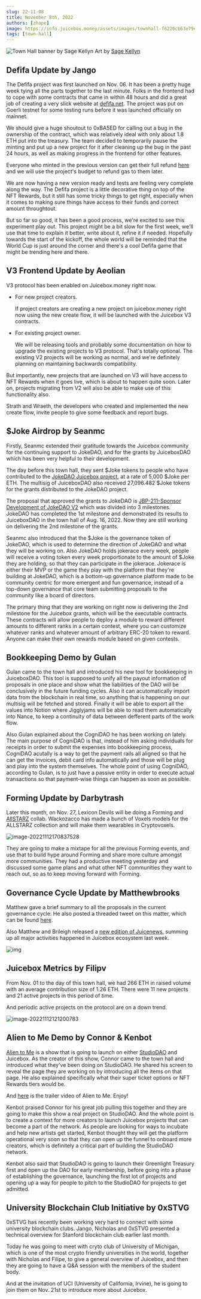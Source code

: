 ```yaml
---
slug: 22-11-08
title: November 8th, 2022
authors: [zhape]
image: https://info.juicebox.money/assets/images/townhall-f6220cb63e79e62f790a0ba4a041c68c.webp
tags: [town-hall]
---
```


![Town Hall banner by Sage Kellyn](/img/townhall.webp) 
Art by [Sage Kellyn](https://twitter.com/SageKellyn)


## Defifa Update by Jango

The Defifa project was first launched on Nov. 06.  It has been a pretty huge week tying all the parts together to the last minute. Folks in the frontend had to cope with some contracts that came in within 48 hours and did a great job of creating a very slick website at [defifa.net](https://www.defifa.net/).  The project was put on Goerli testnet for some testing runs before it was launched officially on mainnet.

We should give a huge shoutout to 0xBA5ED for calling out a bug in the ownership of the contract, which was relatively ideal with only about 1.8 ETH put into the treasury.  The team decided to temporarily pause the minting and put up a new project for it after cleaning up the bug in the past 24 hours, as well as making progress in the frontend for other features.

Everyone who minted in the previous version can get their full refund [here](https://take1.defifa.net/) and we will  use the project's budget to refund gas to them later.

 We are now having a new version ready and tests are feeling very complete along the way.  The Defifa project is a little decorative thing on top of the NFT Rewards, but it still has some tricky things to get right, especially when it comes to making sure things have access to their funds and correct amount throughtout.

But so far so good, it has been a good process, we're  excited to see this experiment play out. This project might be a bit slow for the first week, we'll use that time to explain it better, write about it, refine it if needed. Hopefully towards the start of the kickoff, the whole world will be reminded that the World Cup is just around the corner and there's a cool Defifa game that might be trending here and there.



## V3 Frontend Update by Aeolian

V3 protocol has been enabled on Juicebox.money right now. 

- For new project creators.   

  If project creators are creating a new project on juicebox.money right now using the new create flow, it will be launched with the Juicebox V3 contracts.    

- For existing project owner.   

  We will be releasing tools and probably some documentation on how to upgrade the existing projects to V3 protocol. That's totally optional. The existing V2 projects will be working as normal, and we're definitely planning on maintaining backwards compatibility.

But importantly, new projects that are launched on V3 will have access to NFT Rewards when it goes live, which is about to happen quite soon. Later on, projects migrating from V2 will also be able to make use of this functionality also.

Strath and Wraeth, the developers who created and implemented the new create flow, invite people to give some feedback and report bugs.



## $Joke Airdrop by Seanmc

Firstly, Seanmc extended their gratitude towards the Juicebox community for the continuing support to JokeDAO, and for the grants by JuiceboxDAO which has been very helpful to their development.

The day before this town hall, they sent $Joke tokens to people who have contributed to the [JokeDAO Juicebox project](https://juicebox.money/@jokedao), at a rate of 5,000 $Joke per ETH. The multisig of JuiceboxDAO also received 27,096.482 $Joke tokens for the grants distributed to the JokeDAO project.

The proposal that approved the grants to JokeDAO is [JBP-211-Sponsor Development of JokeDAO V2](https://juicetool.xyz/snapshot/jbdao.eth/proposal/0xecb6ba5ca205acb63cb430d6e94cb48e8b0ff8f1e83a0d1478d35f729ab1532f) which was divided into 3 milestones. JokeDAO has completed the 1st milestone and demonstrated its results to JuiceboxDAO in the town hall of Aug. 16, 2022. Now they are still working on delivering the 2nd milestone of the grants.

Seanmc also introduced that the $Joke is the governance token of JokeDAO, which is used to determine the direction of JokeDAO and what they will be working on. Also JokeDAO holds jokerace every week, people will receive a voting token every week proportionate to the amount of $Joke they are holding, so that they can participate in the jokerace. Jokerace is either their MVP or the game they play with the platform that they're building at JokeDAO, which is a bottom-up governance platform made to be community centric for more emergent and fun governance, instead of a top-down governance that core team submitting proposals to the community like a board of directors.

The primary thing that they are working on right now is delivering the 2nd milestone for the Juicebox grants, which will be the executable contracts. These contracts will allow people to deploy a module to reward different amounts to different ranks in a certain contest, where you can customize whatever ranks  and whatever amount of arbitrary ERC-20 token to reward. Anyone can make their own rewards module based on given contests.

## Bookkeeping Demo by Gulan

Gulan came to the town hall and introduced his new tool for bookkeeping in JuiceboxDAO. This tool is supposed to unify all the payout information of proposals in one place and show what the liabilities of the DAO will be conclusively in the future funding cycles. Also it can acutomatically import data from the blockchain in real time, so anything that is happening on our multisig will be fetched and stored. Finally it will be able to export all the values into Notion where Jigglyjams will be able to read them automatically into Nance, to keep a continuity of data between defferent parts of the work flow.

Also Gulan explained about the CogniDAO he has been working on lately. The main purpose of CogniDAO is that, instead of him asking individuals for receipts in order to submit the expenses into bookkeeping process, CogniDAO acutally is a way to get the payment rails all aligned so that he can get the invoices, debit card info automatically and those will be plug and play into the system themselves. The whole point of using CogniDAO, according to Gulan, is to just have a passive entity in order to execute actual transactions so that payment-wise things can happen as soon as possible.



## Forming Update by Darbytrash

Later this month, on Nov. 27, Lexicon Devils will be doing a Forming and [AllSTARZ](https://twitter.com/allstarz_nft) collab. Wackozacco has made a bunch of Voxels models for the ALLSTARZ collection and will make them wearables in Cryptovoxels.

![image-20221112170837528](image-20221112170837528.webp)

They are going to make a mixtape for all the previous Forming events, and use that to build hype around Forming and share more culture amongst more communities. They had a productive meeting yesterday and discussed some game plans and what other NFT communities they want to reach out, so as to keep moving forward with Forming.



## Governance Cycle Update by Matthewbrooks

Matthew gave a brief summary to all the proposals in the current governance cycle. He also posted a threaded tweet on this matter, which can be found [here](https://twitter.com/0xmatthewb/status/1590084862647578625?s=20&t=7gwlDDa9s27MUA6NNWP6-g).

Also Matthew and Brileigh released a [new edition of Juicenews](https://juicenews.beehiiv.com/p/juicenews-nov-08), summing up all major activities happened in Juicebox ecosystem last week.

![img](juicenews-nov-08-2022-1200px.webp)



## Juicebox Metrics by Filipv

From Nov. 01 to the day of this town hall, we had 266 ETH in raised volume with an average contribution size of 1.26 ETH. There were 11 new projects and 21 active projects in this period of time.

And periodic active projects on the protocol are on a down trend.

![image-20221112121200783](image-20221112121200783.webp)



## Alien to Me Demo by Connor & Kenbot

 [Alien to Me](https://twitter.com/Alien_to_Me) is a show that is going to launch on either [StudioDAO](https://www.studiodao.xyz/) and Juicebox. As the creator of this show, Connor came to the town hall and introduced what they've been doing on StudioDAO. He shared his screen to reveal the page they are working on by introducing all the items on that page. He also explained specifically what their super ticket options or NFT Rewards tiers would be. 

And [here](https://www.youtube.com/watch?v=SOE7Uw7y8H4) is the trailer video of Alien to Me. Enjoy!

Kenbot praised Connor for his great job pulling this together and they are going to make this show a real project on StudioDAO. And the whole point is to create a context for more creators to launch Juicebox projects that can become a part of the network. As people are looking for ways to incubate and help new artists get started, Kenbot thought they will get the platform operational very soon so that they can open up the funnel to onboard more creators, which is definitely a critical part of building the StudioDAO network. 

Kenbot also said that StudioDAO is going to launch their Greenlight Treasury first and open up the DAO for early membership, before going into a phase of establishing the governance, launching the first lot of projects and opening up a way for people to pitch to the StudioDAO for projects to get admitted.



## University Blockchain Club Initiative by 0xSTVG

0xSTVG has recently been working very hard to connect with some university blockchain clubs.  Jango, Nicholas and 0xSTVG presented a technical overview for Stanford blockchain club earlier last month. 

Today he was going to meet with cryto club of University of Michigan, which is one of the most crypto friendly universities in the world, together with Nicholas and Filipe, to give a general overview of Juicebox, and then they are going to have a Q&A session with the members of the student body.

And at the invitation of UCI (University of California, Irvine), he is going to join them on Nov. 21st to introduce more about Juicebox.



